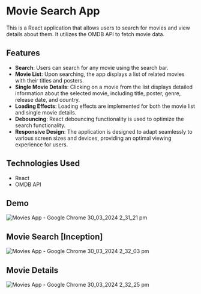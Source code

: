 # Movie Search App

This is a React application that allows users to search for movies and view details about them. It utilizes the OMDB API to fetch movie data.

## Features

- **Search**: Users can search for any movie using the search bar.
- **Movie List**: Upon searching, the app displays a list of related movies with their titles and posters.
- **Single Movie Details**: Clicking on a movie from the list displays detailed information about the selected movie, including title, poster, genre, release date, and country.
- **Loading Effects**: Loading effects are implemented for both the movie list and single movie details.
- **Debouncing**: React debouncing functionality is used to optimize the search functionality.
- **Responsive Design**: The application is designed to adapt seamlessly to various screen sizes and devices, providing an optimal viewing experience for users.

## Technologies Used

- React
- OMDB API

## Demo

![Movies App - Google Chrome 30_03_2024 2_31_21 pm](https://github.com/Tashfeen-Chohan/REACT-MOVIE/assets/147094961/5486db9f-1933-407d-a630-71db7f3cde67)

## Movie Search [Inception] 

![Movies App - Google Chrome 30_03_2024 2_32_03 pm](https://github.com/Tashfeen-Chohan/REACT-MOVIE/assets/147094961/95cdfd54-3fc4-4991-afbd-502f5ae5bdf0)

## Movie Details

![Movies App - Google Chrome 30_03_2024 2_32_25 pm](https://github.com/Tashfeen-Chohan/REACT-MOVIE/assets/147094961/ac994fa6-3be0-4dd4-b226-7d439487307d)





